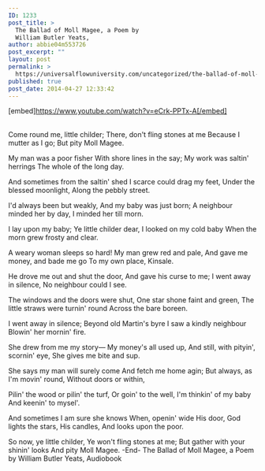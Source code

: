 ```yaml
---
ID: 1233
post_title: >
  The Ballad of Moll Magee, a Poem by
  William Butler Yeats,
author: abbie04m553726
post_excerpt: ""
layout: post
permalink: >
  https://universalflowuniversity.com/uncategorized/the-ballad-of-moll-magee-a-poem-by-william-butler-yeats-2/
published: true
post_date: 2014-04-27 12:33:42
---
```

[embed]https://www.youtube.com/watch?v=eCrk-PPTx-A[/embed]</br></br>
<p>Come round me, little childer;
There, don't fling stones at me
Because I mutter as I go;
But pity Moll Magee.

My man was a poor fisher
With shore lines in the say;
My work was saltin' herrings
The whole of the long day.

And sometimes from the saltin' shed
I scarce could drag my feet,
Under the blessed moonlight,
Along the pebbly street.

I'd always been but weakly,
And my baby was just born;
A neighbour minded her by day,
I minded her till morn.

I lay upon my baby;
Ye little childer dear,
I looked on my cold baby
When the morn grew frosty and clear. 

A weary woman sleeps so hard!
My man grew red and pale,
And gave me money, and bade me go
To my own place, Kinsale.

He drove me out and shut the door,
And gave his curse to me;
I went away in silence,
No neighbour could I see.

The windows and the doors were shut,
One star shone faint and green,
The little straws were turnin' round
Across the bare boreen.

I went away in silence;
Beyond old Martin's byre
I saw a kindly neighbour
Blowin' her mornin' fire.

She drew from me my story—
My money's all used up,
And still, with pityin', scornin' eye,
She gives me bite and sup.

She says my man will surely come
And fetch me home agin;
But always, as I'm movin' round,
Without doors or within,

Pilin' the wood or pilin' the turf,
Or goin' to the well,
I'm thinkin' of my baby
And keenin' to mysel'.

And sometimes I am sure she knows
When, openin' wide His door,
God lights the stars, His candles,
And looks upon the poor.

So now, ye little childer,
Ye won't fling stones at me;
But gather with your shinin' looks
And pity Moll Magee.
-End-
The Ballad of Moll Magee, a Poem by William Butler Yeats, Audiobook</p>